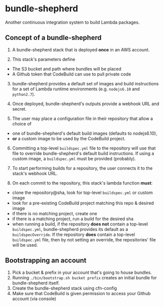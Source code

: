 # bundle-shepherd

Another continuous integration system to build Lambda packages.

## Concept of a bundle-shepherd

1. A bundle-shepherd stack that is deployed **once** in an AWS account.

2. This stack's parameters define
  - The S3 bucket and path where bundles will be placed
  - A Github token that CodeBuild can use to pull private code

3. bundle-shepherd provides a default set of images and build instructions for a set of Lambda runtime environments (e.g. `nodejs6.10` and `python2.7`).

4. Once deployed, bundle-shepherd's outputs provide a webhook URL and secret.

5. The user may place a configuration file in their repository that allow a choice of
  - one of bundle-shepherd's default build images (defaults to nodejs6.10),
  - **or** a custom image to be used by the CodeBuild project.

6. Committing a top-level `buildspec.yml` file to the repository will use that file to override bundle-shepherd's default build instructions. If using a custom image, a `buildspec.yml` must be provided (probably).

7. To start performing builds for a repository, the user connects it to the stack's webhook URL.

8. On each commit to the repository, this stack's lambda function **must**:
  - clone the repository@sha, look for top-level `buildspec.yml` or custom image
  - look for a pre-existing CodeBuild project matching this repo & desired image
  - if there is no matching project, create one
  - if there is a matching project, run a build for the desired sha
  - when running a build, if the repository **does not** contain a top-level `buildspec.yml`, bundle-shepherd provides its default as a `buildspecOverride`. If the repository **does** contain a top-level `buildspec.yml` file, then by not setting an override, the repositories' file will be used.

## Bootstrapping an account

1. Pick a bucket & prefix in your account that's going to house bundles.
2. Running `./bin/bootstrap.sh bucket prefix` creates an initial bundle for bundle-shepherd itself.
3. Create the bundle-shepherd stack using cfn-config
4. Make sure that CodeBuild is given permission to access your Github account (via console)
